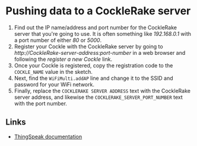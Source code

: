 # Pushing data to a CockleRake server

1. Find out the IP name/address and port number for the CockleRake server that you're going to use.  It is often something like *192.168.0.1* with a port number of either *80* or *5000*.
1. Register your Cockle with the CockleRake server by going to *http://CockleRake-server-address:port-number* in a web browser and following the *register a new Cockle* link.
1. Once your Cockle is registered, copy the registration code to the ```COCKLE_NAME``` value in the sketch.
1. Next, find the ```WiFiMulti.addAP``` line and change it to the SSID and password for your WiFi network.
1. Finally, replace the ```COCKLERAKE SERVER ADDRESS``` text with the CockleRake server address, and likewise the ```COCKLERAKE_SERVER_PORT_NUMBER``` text with the port number.

## Links

 * [ThingSpeak documentation](https://uk.mathworks.com/help/thingspeak/index.html)

